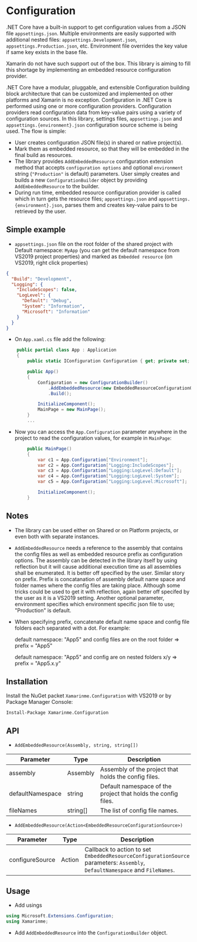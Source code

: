 # Configuration
.NET Core have a built-in support to get configuration values from a JSON file `appsettings.json`. Multiple environments are easily supported with additional nested files: `appsettings.Development.json`, `appsettings.Production.json`, etc. Environment file overrides the key value if same key exists in the base file.

Xamarin do not have such support out of the box. This library is aiming to fill this shortage by implementing an embedded resource configuration provider.

.NET Core have a modular, pluggable, and extensible Configuration building block architecture that can be customized and implemented on other platforms and Xamarin is no exception. Configuration in .NET Core is performed using one or more configuration providers. Configuration providers read configuration data from key-value pairs using a variety of configuration sources. In this library, settings files, `appsettings.json` and `appsettings.{environment}.json` configuration source scheme is being used. The flow is simple:
* User creates configuration JSON file(s) in shared or native project(s).
* Mark them as embedded resource, so that they will be embedded in the final build as resources.
* The library provides `AddEmbeddedResource` configuration extension method that accepts `configuration options` and optional `environment` string (`"Production"` is default) parameters. User simply creates and builds a new `ConfigurationBuilder` object by providing `AddEmbeddedResource` to the builder.
* During run time, embedded resource configuration provider is called which in turn gets the resource files; `appsettings.json` and `appsettings.{environment}.json`, parses them and creates key-value pairs to be retrieved by the user.

## Simple example
* `appsettings.json` file on the root folder of the shared project with Default namespace: `MyApp` (you can get the default namespace from VS2019 project properties) and marked as `Embedded resource` (on VS2019, right click properties)
``` json
{
  "Build": "Development",
  "Logging": {
    "IncludeScopes": false,
    "LogLevel": {
      "Default": "Debug",
      "System": "Information",
      "Microsoft": "Information"
    }
  }
}
```
* On `App.xaml.cs` file add the following:
```cs
    public partial class App : Application
    {
        public static IConfiguration Configuration { get; private set; }

        public App()
        {
            Configuration = new ConfigurationBuilder()
                .AddEmbeddedResource(new EmbeddedResourceConfigurationOptions { Assembly = Assembly.GetExecutingAssembly(), Prefix = "App5" }) 
                .Build();

            InitializeComponent();
            MainPage = new MainPage();
        }
        ...
```
* Now you can access the `App.Configuration` parameter anywhere in the project to read the configuration values, for example in `MainPage`:
```cs
        public MainPage()
        {
            var c1 = App.Configuration["Environment"];                  // "Development"
            var c2 = App.Configuration["Logging:IncludeScopes"];        // false
            var c3 = App.Configuration["Logging:LogLevel:Default"];     // "Debug"
            var c4 = App.Configuration["Logging:LogLevel:System"];      // "Information"
            var c5 = App.Configuration["Logging:LogLevel:Microsoft"];   // "Information"

            InitializeComponent();
        }
```

## Notes
* The library can be used either on Shared or on Platform projects, or even both with separate instances.
* `AddEmbeddedResource` needs a reference to the assembly that contains the config files as well as embedded resource prefix as configuration options. The assembly can be detected in the library itself by using reflection but it will cause additional execution time as all assemblies shall be enumerated. It is better off specified by the user. Similar story on prefix. Prefix is concatanation of assembly default name space and folder names where the config files are taking place. Although some tricks could be used to get it with reflection, again better off specifed by the user as it is a VS2019 setting. Another optional parameter, environment specifies which environment specific json file to use; "Production" is default.
* When specifying prefix, concatenate default name space and config file folders each separated with a dot. For example:

    default namespace: "App5" and config files are on the root folder => prefix = "App5"

    default namespace: "App5" and config are on nested folders x/y    => prefix = "App5.x.y"

## Installation
Install the NuGet packet `Xamarinme.Configuration` with VS2019 or by Package Manager Console:

`Install-Package Xamarinme.Configuration`

## API
* `AddEmbeddedResource(Assembly, string, string[])` 

Parameter | Type | Description
--- | --- | ---
assembly | Assembly | Assembly of the project that holds the config files.
defaultNamespace | string | Default namespace of the project that holds the config files.
fileNames | string[] | The list of config file names.
* `AddEmbeddedResource(Action<EmbeddedResourceConfigurationSource>)` 

Parameter | Type | Description
--- | --- | ---
configureSource | Action<EmbeddedResourceConfigurationSource> | Callback to action to set `EmbeddedResourceConfigurationSource` parameters: `Assembly`, `DefaultNamespace` and `FileNames`.


## Usage
* Add usings 
```cs
using Microsoft.Extensions.Configuration;
using Xamarinme;
```

* Add `AddEmbeddedResource` into the `ConfigurationBuilder` object.








